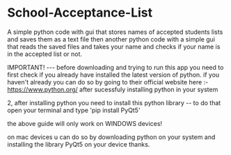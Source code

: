 # School-Acceptance-List
 A simple  python code with gui  that stores  names of accepted students lists and saves them as a text file then another python code with a simple gui that reads the saved files and takes your name and checks if your name is in the accepted list or not.

IMPORTANT!
--- before downloading and trying to run this app you need to first check if you already have installed the latest version of python. if you haven't already you can do so by going to their official website here :- https://www.python.org/
after sucessfuly installing python in your system

2, after installing python you need to install this python library
  -- to do that open your terminal and type 'pip install PyQt5'

the above guide will only work  on WINDOWS devices!

on mac devices u can do so by downloading python on your system and installing the library PyQt5 on your device thanks.
